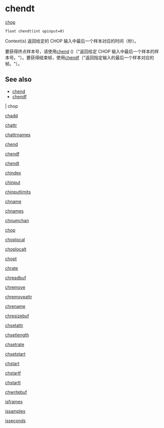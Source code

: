 # chendt

[chop](../contexts/chop.html)

`float chendt(int opinput=0)`

Context(s) 返回给定的 CHOP 输入中最后一个样本对应的时间（秒）。

要获得终点样本号，请使用[chend](chend.html) ()（"返回给定 CHOP 输入中最后一个样本的样本号。"）。要获得结束帧，使用[chendf](chendf.html)（"返回指定输入的最后一个样本对应的帧。"）。

## See also

- [chend](chend.html)
- [chendf](chendf.html)

|
chop

[chadd](chadd.html)

[chattr](chattr.html)

[chattrnames](chattrnames.html)

[chend](chend.html)

[chendf](chendf.html)

[chendt](chendt.html)

[chindex](chindex.html)

[chinput](chinput.html)

[chinputlimits](chinputlimits.html)

[chname](chname.html)

[chnames](chnames.html)

[chnumchan](chnumchan.html)

[chop](chop.html)

[choplocal](choplocal.html)

[choplocalt](choplocalt.html)

[chopt](chopt.html)

[chrate](chrate.html)

[chreadbuf](chreadbuf.html)

[chremove](chremove.html)

[chremoveattr](chremoveattr.html)

[chrename](chrename.html)

[chresizebuf](chresizebuf.html)

[chsetattr](chsetattr.html)

[chsetlength](chsetlength.html)

[chsetrate](chsetrate.html)

[chsetstart](chsetstart.html)

[chstart](chstart.html)

[chstartf](chstartf.html)

[chstartt](chstartt.html)

[chwritebuf](chwritebuf.html)

[isframes](isframes.html)

[issamples](issamples.html)

[isseconds](isseconds.html)
